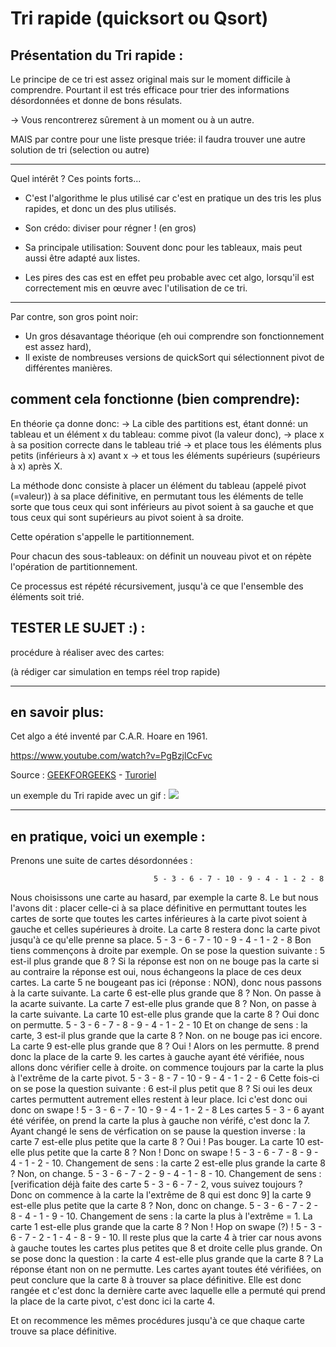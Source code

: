 # Tri rapide (quicksort ou Qsort)



## Présentation du Tri rapide : 

Le principe de ce tri est assez original mais sur le moment difficile à comprendre.
Pourtant il est trés efficace pour trier des informations désordonnées et donne de bons résulats.

-> Vous rencontrerez sûrement à un moment ou à un autre.

MAIS par contre pour une liste presque triée: il faudra trouver une autre solution de tri (selection ou autre) 

_____________
Quel intérêt ? Ces points forts...

* C'est l'algorithme le plus utilisé car c'est en pratique un des tris les plus rapides, et donc un des plus utilisés.
* Son crédo: diviser pour régner ! (en gros)

* Sa principale utilisation:
Souvent donc pour les tableaux, mais peut aussi être adapté aux listes.

* Les pires des cas est en effet peu probable avec cet algo, lorsqu'il est correctement mis en œuvre avec l'utilisation de ce tri.

_____________

Par contre, son gros point noir:
- Un gros désavantage théorique (eh oui comprendre son fonctionnement est assez hard), 
- Il existe de nombreuses versions de quickSort qui sélectionnent pivot de différentes manières.




## comment cela fonctionne (bien comprendre): 

En théorie ça donne donc:
-> La cible des partitions est, étant donné: un tableau et un élément x du tableau: comme pivot (la valeur donc), 
-> place x à sa position correcte dans le tableau trié 
-> et place tous les éléments plus petits (inférieurs à x) avant x 
-> et tous les éléments supérieurs (supérieurs à x) après X. 

La méthode donc consiste à placer un élément du tableau (appelé pivot (=valeur)) à sa place définitive, en permutant tous les éléments de telle sorte que
tous ceux qui sont inférieurs au pivot soient à sa gauche 
et que tous ceux qui sont supérieurs au pivot soient à sa droite.

Cette opération s'appelle le partitionnement. 

Pour chacun des sous-tableaux:
on définit un nouveau pivot et on répète l'opération de partitionnement. 

Ce processus est répété récursivement, jusqu'à ce que l'ensemble des éléments soit trié.


## TESTER LE SUJET :) : 
procédure à réaliser avec des cartes:

(à rédiger car simulation en temps réel trop rapide)




_________________________________________________________________________________

## en savoir plus: 

Cet algo a été inventé par C.A.R. Hoare en 1961.

https://www.youtube.com/watch?v=PgBzjlCcFvc


Source : [GEEKFORGEEKS](https://www.youtube.com/watch?v=PgBzjlCcFvc) - 
         [Turoriel](http://sdz.tdct.org/sdz/le-tri-par-tas.html)

un exemple du Tri rapide avec un gif : ![](images/xxxxxxx.gif)

_________________________________________________________________________________

## en pratique, voici un exemple : 


Prenons une suite de cartes désordonnées : 

                                    5 - 3 - 6 - 7 - 10 - 9 - 4 - 1 - 2 - 8

Nous choisissons une carte au hasard, par exemple la carte 8. Le but nous l'avons dit : placer celle-ci à sa place définitive en permuttant toutes les cartes de sorte que toutes les cartes inférieures à la carte pivot soient à gauche et celles supérieures à droite. La carte 8 restera donc la carte pivot jusqu'à ce qu'elle prenne sa place.
5 - 3 - 6 - 7 - 10 - 9 - 4 - 1 - 2 - 8
Bon tiens commençons à droite par exemple. On se pose la question suivante : 5 est-il plus grande que 8 ? Si la réponse est non on ne bouge pas la carte si au contraire la réponse est oui, nous échangeons la place de ces deux cartes. La carte 5 ne bougeant pas ici (réponse : NON), donc nous passons à la carte suivante. 
La carte 6 est-elle plus grande que 8 ? Non. On passe à la acarte suivante. La carte 7 est-elle plus grande que 8 ? Non, on passe à la carte suivante. 
La carte 10 est-elle plus grande que la carte 8 ? Oui donc on permutte. 
5 - 3 - 6 - 7 - 8 - 9 - 4 - 1 - 2 - 10
Et on change de sens : la carte, 
3 est-il plus grande que la carte 8 ? Non. on ne bouge pas ici encore.
La carte 9 est-elle plus grande que 8 ? Oui ! Alors on les permutte. 8 prend donc la place de la carte 9. les cartes à gauche ayant été vérifiée, nous allons donc vérifier celle à droite. on commence toujours par la carte la plus à l'extrême de la carte pivot. 
5 - 3 - 8 - 7 - 10 - 9 - 4 - 1 - 2 - 6
Cette fois-ci on se pose la question suivante : 6 est-il plus petit que 8 ? Si oui les deux cartes permuttent autrement elles restent à leur place. Ici c'est donc oui donc on swape ! 
5 - 3 - 6 - 7 - 10 - 9 - 4 - 1 - 2 - 8
Les cartes 5 - 3 - 6  ayant été vérifée, on prend la carte la plus à gauche non vérifé, c'est donc la 7. 
Ayant changé le sens de vérfication on se pause la question inverse : la carte 7 est-elle plus petite que la carte 8 ? Oui ! Pas bouger. 
La carte 10 est-elle plus petite que la carte 8 ? Non ! Donc on swape ! 
5 - 3 - 6 - 7 - 8 - 9 - 4 - 1 - 2 - 10.
Changement de sens : la carte 2 est-elle plus grande la carte 8 ? Non, on change.
5 - 3 - 6 - 7 - 2 - 9 - 4 - 1 - 8 - 10.
Changement de sens : [verification déjà faite des carte 5 - 3 - 6 - 7 - 2, vous suivez toujours ? Donc on commence à la carte la l'extrême de 8 qui est donc 9] la carte 9 est-elle plus petite que la carte 8 ? Non, donc on change.
5 - 3 - 6 - 7 - 2 - 8 - 4 - 1 - 9 - 10.
Changement de sens : la carte la plus à l'extrême = 1. 
La carte 1 est-elle plus grande que la carte 8 ? Non ! 
Hop on swape (?) ! 
5 - 3 - 6 - 7 - 2 - 1 - 4 - 8 - 9 - 10.
Il reste plus que la carte 4 à trier car nous avons à gauche toutes les cartes plus petites que 8 et droite celle plus grande. 
On se pose donc la question : la carte 4 est-elle plus grande que la carte 8 ? La réponse étant non on ne permutte. Les cartes ayant toutes été vérifiées, on peut conclure que la carte 8 à trouver sa place définitive. Elle est donc rangée et c'est donc la dernière carte avec laquelle elle a permuté qui prend la place de la carte pivot, c'est donc ici la carte 4.

Et on recommence les mêmes procédures jusqu'à ce que chaque carte trouve sa place définitive. 



